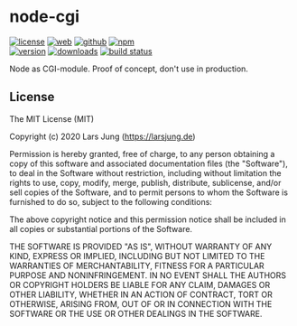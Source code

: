 # node-cgi

[![license][license-img]][github] [![web][web-img]][web] [![github][github-img]][github] [![npm][npm-img]][npm]  
[![version][npm-v-img]][npm] [![downloads][npm-dm-img]][npm] [![build status][travis-img]][travis]

Node as CGI-module. Proof of concept, don't use in production.


## License
The MIT License (MIT)

Copyright (c) 2020 Lars Jung (https://larsjung.de)

Permission is hereby granted, free of charge, to any person obtaining a copy
of this software and associated documentation files (the "Software"), to deal
in the Software without restriction, including without limitation the rights
to use, copy, modify, merge, publish, distribute, sublicense, and/or sell
copies of the Software, and to permit persons to whom the Software is
furnished to do so, subject to the following conditions:

The above copyright notice and this permission notice shall be included in
all copies or substantial portions of the Software.

THE SOFTWARE IS PROVIDED "AS IS", WITHOUT WARRANTY OF ANY KIND, EXPRESS OR
IMPLIED, INCLUDING BUT NOT LIMITED TO THE WARRANTIES OF MERCHANTABILITY,
FITNESS FOR A PARTICULAR PURPOSE AND NONINFRINGEMENT. IN NO EVENT SHALL THE
AUTHORS OR COPYRIGHT HOLDERS BE LIABLE FOR ANY CLAIM, DAMAGES OR OTHER
LIABILITY, WHETHER IN AN ACTION OF CONTRACT, TORT OR OTHERWISE, ARISING FROM,
OUT OF OR IN CONNECTION WITH THE SOFTWARE OR THE USE OR OTHER DEALINGS IN
THE SOFTWARE.


[web]: https://larsjung.de/node-cgi/
[github]: https://github.com/lrsjng/node-cgi
[npm]: https://www.npmjs.org/package/node-cgi
[travis]: https://travis-ci.org/lrsjng/node-cgi

[license-img]: https://img.shields.io/badge/license-MIT-a0a060.svg?style=flat-square
[web-img]: https://img.shields.io/badge/web-larsjung.de/node--cgi-a0a060.svg?style=flat-square
[github-img]: https://img.shields.io/badge/github-lrsjng/node--cgi-a0a060.svg?style=flat-square
[npm-img]: https://img.shields.io/badge/npm-node--cgi-a0a060.svg?style=flat-square

[npm-v-img]: https://img.shields.io/npm/v/node-cgi.svg?style=flat-square
[npm-dm-img]: https://img.shields.io/npm/dm/node-cgi.svg?style=flat-square
[travis-img]: https://img.shields.io/travis/lrsjng/node-cgi.svg?style=flat-square

